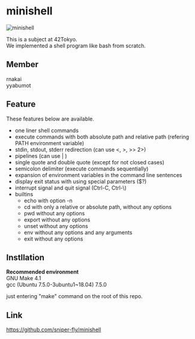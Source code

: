 # minishell
![minishell](https://user-images.githubusercontent.com/50983271/112708070-21312c80-8ef3-11eb-8109-153f417399ba.gif)

This is a subject at 42Tokyo.  
We implemented a shell program like bash from scratch.  

## Member
rnakai  
yyabumot

## Feature
These features below are available.

 - one liner shell commands
 - execute commands with both absolute path and relative path (refering PATH environment variable)
 - stdin, stdout, stderr redirection (can use <, >, >> 2>)
 - pipelines (can use | )
 - single quote and double quote (except for not closed cases)
 - semicolon delimiter (execute commands sequentially)
 - expansion of environment variables in the command line sentences
 - display exit status with using special parameters ($?)
 - interrupt signal and quit signal (Ctrl-C, Ctrl-\\)
 - builtins
	- echo with option -n
	- cd with only a relative or absolute path, without any options
	- pwd without any options
	- export without any options
	- unset without any options
	- env without any options and any arguments
	- exit without any options

## Instllation
**Recommended environment**  
GNU Make 4.1  
gcc (Ubuntu 7.5.0-3ubuntu1~18.04) 7.5.0  

just entering "make" command on the root of this repo.

## Link
https://github.com/sniper-fly/minishell
